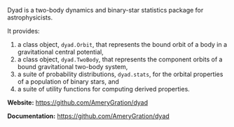 Dyad is a two-body dynamics and binary-star statistics package for astrophysicists.

It provides:

1. a class object, `dyad.Orbit`, that represents the bound orbit of a body in a gravitational central potential,
2. a class object, `dyad.TwoBody`, that represents the component orbits of a bound gravitational two-body system,
3. a suite of probability distributions, `dyad.stats`, for the orbital properties of a population of binary stars, and
4. a suite of utility functions for computing derived properties.

**Website:** https://github.com/AmeryGration/dyad

**Documentation:** https://github.com/AmeryGration/dyad
